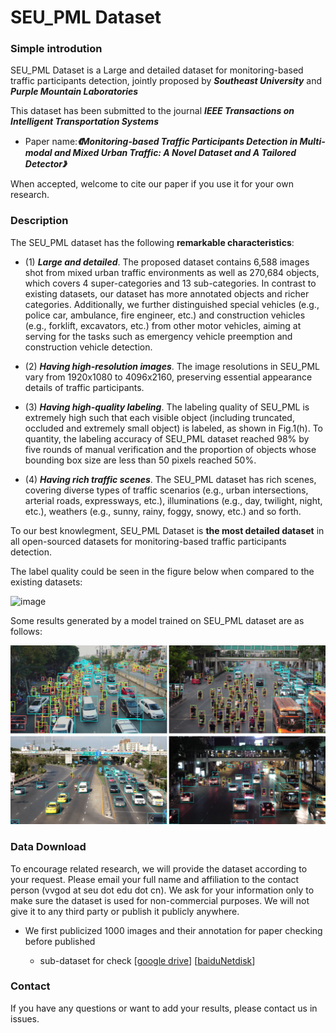 # SEU_PML Dataset


### Simple introdution
SEU_PML Dataset is a Large and detailed dataset for monitoring-based traffic participants detection, jointly proposed by ***Southeast University*** and ***Purple Mountain Laboratories***

This dataset has been submitted to the journal ***IEEE Transactions on Intelligent Transportation Systems***

- Paper name:***《Monitoring-based Traffic Participants Detection in Multi-modal and Mixed Urban Traffic: A Novel Dataset and A Tailored Detector》***

When accepted, welcome to cite our paper if you use it for your own research.

### Description

The SEU_PML dataset has the following **remarkable characteristics**: 

- (1) ***Large and detailed***. The proposed dataset contains 6,588 images shot from mixed urban traffic environments as well as 270,684 objects, which covers 4 super-categories and 13 sub-categories. In contrast to existing datasets, our dataset has more annotated objects and richer categories. Additionally, we further distinguished special vehicles (e.g., police car, ambulance, fire engineer, etc.) and construction vehicles (e.g., forklift, excavators, etc.) from other motor vehicles, aiming at serving for the tasks such as emergency vehicle preemption and construction vehicle detection. 

- (2) ***Having high-resolution images***. The image resolutions in SEU_PML vary from 1920x1080 to 4096x2160, preserving essential appearance details of traffic participants. 

- (3) ***Having high-quality labeling***. The labeling quality of SEU_PML is extremely high such that each visible object (including truncated, occluded and extremely small object) is labeled, as shown in Fig.1(h). To quantity, the labeling accuracy of SEU_PML dataset reached 98% by five rounds of manual verification and the proportion of objects whose bounding box size are less than 50 pixels reached 50%. 

- (4) ***Having rich traffic scenes***. The SEU_PML dataset has rich scenes, covering diverse types of traffic scenarios (e.g., urban intersections, arterial roads, expressways, etc.), illuminations (e.g., day, twilight, night, etc.), weathers (e.g., sunny, rainy, foggy, snowy, etc.) and so forth.


To our best knowlegment, SEU_PML Dataset is **the most detailed dataset** in all open-sourced datasets for monitoring-based traffic participants detection. 

The label quality could be seen in the figure below when compared to the existing datasets:

![image](./images/comparison.png)

Some results generated by a model trained on SEU_PML dataset are as follows:

![image](./images/image.png)

### Data Download

To encourage related research, we will provide the dataset according to your request. Please email your full name and affiliation to the contact person (vvgod at seu dot edu dot cn). We ask for your information only to make sure the dataset is used for non-commercial purposes. We will not give it to any third party or publish it publicly anywhere.


- We first publicized 1000 images and their annotation for paper checking before published

  - sub-dataset for check  [[google drive](链接地址)]  [[baiduNetdisk](链接地址)]


### Contact 

If you have any questions or want to add your results, please contact us in issues.

